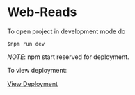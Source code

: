# Web-Reads

To open project in development mode do  

```$npm run dev```  

*NOTE*: npm start reserved for deployment.

To view deployment:  

[View Deployment](https://web-reads.herokuapp.com/)